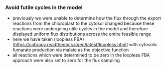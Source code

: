 ### Avoid futile cycles in the model
- previously we were unable to determine how the flux through the export reactions from the chloroplast to the cytosol changed because these reactions were undergoing utile cycles in the model and therefore displayed uniform flux distributions across the entire feasible range
- here we have taken (loopless FBA)[https://cobrapy.readthedocs.io/en/latest/loopless.html] with cytosolic fumarate production via malate as the objective function
- all reactions which were determined to be zero in the loopless FBA approach were also set to zero for the flux sampling 
